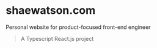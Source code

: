 # shaewatson.com

Personal website for product-focused front-end engineer

> A Typescript React.js project
